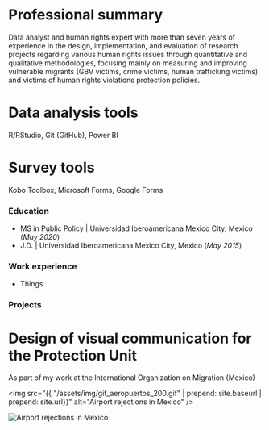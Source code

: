 # Professional summary

Data analyst and human rights expert with more than seven years of experience in the design, implementation, and evaluation of research projects regarding various human rights issues through quantitative and qualitative methodologies, focusing mainly on measuring and improving vulnerable migrants (GBV victims, crime victims, human trafficking victims) and victims of human rights violations protection policies.

# Data analysis tools
R/RStudio, Git (GitHub), Power BI

# Survey tools
Kobo Toolbox, Microsoft Forms, Google Forms

### Education
- MS in Public Policy | Universidad Iberoamericana Mexico City, Mexico (_May 2020_)
- J.D. |  Universidad Iberoamericana Mexico City, Mexico (_May 2015_)

### Work experience
- Things

### Projects

# Design of visual communication for the Protection Unit

As part of my work at the International Organization on Migration (Mexico)

<img src="{{ "/assets/img/gif_aeropuertos_200.gif" | prepend: site.baseurl | prepend: site.url}}" alt="Airport rejections in Mexico" />

![Airport rejections in Mexico](/assets/img/gif_aeropuertos_200.gif)